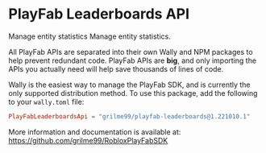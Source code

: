 # PlayFab Leaderboards API

Manage entity statistics Manage entity statistics.

All PlayFab APIs are separated into their own Wally and NPM packages to help prevent redundant code.
PlayFab APIs are **big**, and only importing the APIs you actually need will help save thousands of lines of code.

Wally is the easiest way to manage the PlayFab SDK, and is currently the only supported distribution method.
To use this package, add the following to your `wally.toml` file:

```toml
PlayFabLeaderboardsApi = "grilme99/playfab-leaderboards@1.221010.1"
```

More information and documentation is available at:
https://github.com/grilme99/RobloxPlayFabSDK
